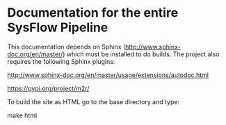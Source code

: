 # Documentation for the entire SysFlow Pipeline

This documentation depends on Sphinx (http://www.sphinx-doc.org/en/master/) which must be installed to do builds.  The project also requires the
following Sphinx plugins:

http://www.sphinx-doc.org/en/master/usage/extensions/autodoc.html

https://pypi.org/project/m2r/

To build the site as HTML go to the base directory and type:

make html
